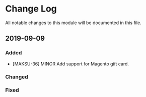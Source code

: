 # Change Log
All notable changes to this module will be documented in this file.
 
## 2019-09-09
 
### Added

- [MAKSU-36]
  MINOR Add support for Magento gift card.
   
### Changed
 
### Fixed
